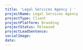 ```yaml
---
title: 'Legal Services Agency | '
projectName: Legal Services Agency
projectType: Client
projectPlatform: Branding
projectStatus: Released
projectLeadSentence: 
socialImage: 
date: 
---
```

